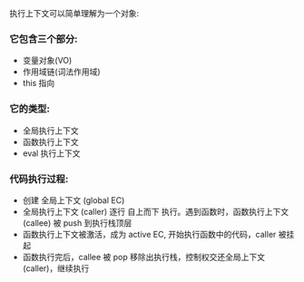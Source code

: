 执行上下文可以简单理解为一个对象:

### 它包含三个部分:

- 变量对象(VO)
- 作用域链(词法作用域)
- this 指向

### 它的类型:

- 全局执行上下文
- 函数执行上下文
- eval 执行上下文

### 代码执行过程:

- 创建 全局上下文 (global EC)
- 全局执行上下文 (caller) 逐行 自上而下 执行。遇到函数时，函数执行上下文 (callee) 被 push 到执行栈顶层
- 函数执行上下文被激活，成为 active EC, 开始执行函数中的代码，caller 被挂起
- 函数执行完后，callee 被 pop 移除出执行栈，控制权交还全局上下文 (caller)，继续执行

